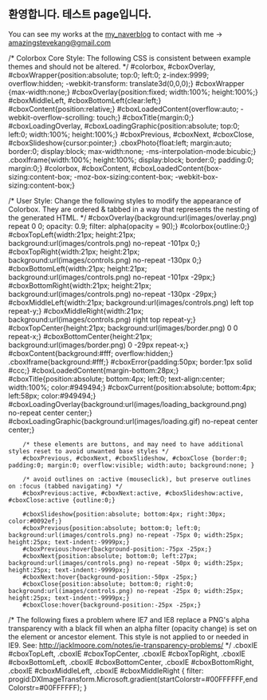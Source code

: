 ## 환영합니다. 테스트 page입니다.
You can see my works at the [my_naverblog](http://kanghans94.blog.me/) to contact with me -> amazingstevekang@gmail.com


/*
    Colorbox Core Style:
    The following CSS is consistent between example themes and should not be altered.
*/
#colorbox, #cboxOverlay, #cboxWrapper{position:absolute; top:0; left:0; z-index:9999; overflow:hidden; -webkit-transform: translate3d(0,0,0);}
#cboxWrapper {max-width:none;}
#cboxOverlay{position:fixed; width:100%; height:100%;}
#cboxMiddleLeft, #cboxBottomLeft{clear:left;}
#cboxContent{position:relative;}
#cboxLoadedContent{overflow:auto; -webkit-overflow-scrolling: touch;}
#cboxTitle{margin:0;}
#cboxLoadingOverlay, #cboxLoadingGraphic{position:absolute; top:0; left:0; width:100%; height:100%;}
#cboxPrevious, #cboxNext, #cboxClose, #cboxSlideshow{cursor:pointer;}
.cboxPhoto{float:left; margin:auto; border:0; display:block; max-width:none; -ms-interpolation-mode:bicubic;}
.cboxIframe{width:100%; height:100%; display:block; border:0; padding:0; margin:0;}
#colorbox, #cboxContent, #cboxLoadedContent{box-sizing:content-box; -moz-box-sizing:content-box; -webkit-box-sizing:content-box;}

/* 
    User Style:
    Change the following styles to modify the appearance of Colorbox.  They are
    ordered & tabbed in a way that represents the nesting of the generated HTML.
*/
#cboxOverlay{background:url(images/overlay.png) repeat 0 0; opacity: 0.9; filter: alpha(opacity = 90);}
#colorbox{outline:0;}
    #cboxTopLeft{width:21px; height:21px; background:url(images/controls.png) no-repeat -101px 0;}
    #cboxTopRight{width:21px; height:21px; background:url(images/controls.png) no-repeat -130px 0;}
    #cboxBottomLeft{width:21px; height:21px; background:url(images/controls.png) no-repeat -101px -29px;}
    #cboxBottomRight{width:21px; height:21px; background:url(images/controls.png) no-repeat -130px -29px;}
    #cboxMiddleLeft{width:21px; background:url(images/controls.png) left top repeat-y;}
    #cboxMiddleRight{width:21px; background:url(images/controls.png) right top repeat-y;}
    #cboxTopCenter{height:21px; background:url(images/border.png) 0 0 repeat-x;}
    #cboxBottomCenter{height:21px; background:url(images/border.png) 0 -29px repeat-x;}
    #cboxContent{background:#fff; overflow:hidden;}
        .cboxIframe{background:#fff;}
        #cboxError{padding:50px; border:1px solid #ccc;}
        #cboxLoadedContent{margin-bottom:28px;}
        #cboxTitle{position:absolute; bottom:4px; left:0; text-align:center; width:100%; color:#949494;}
        #cboxCurrent{position:absolute; bottom:4px; left:58px; color:#949494;}
        #cboxLoadingOverlay{background:url(images/loading_background.png) no-repeat center center;}
        #cboxLoadingGraphic{background:url(images/loading.gif) no-repeat center center;}

        /* these elements are buttons, and may need to have additional styles reset to avoid unwanted base styles */
        #cboxPrevious, #cboxNext, #cboxSlideshow, #cboxClose {border:0; padding:0; margin:0; overflow:visible; width:auto; background:none; }
        
        /* avoid outlines on :active (mouseclick), but preserve outlines on :focus (tabbed navigating) */
        #cboxPrevious:active, #cboxNext:active, #cboxSlideshow:active, #cboxClose:active {outline:0;}

        #cboxSlideshow{position:absolute; bottom:4px; right:30px; color:#0092ef;}
        #cboxPrevious{position:absolute; bottom:0; left:0; background:url(images/controls.png) no-repeat -75px 0; width:25px; height:25px; text-indent:-9999px;}
        #cboxPrevious:hover{background-position:-75px -25px;}
        #cboxNext{position:absolute; bottom:0; left:27px; background:url(images/controls.png) no-repeat -50px 0; width:25px; height:25px; text-indent:-9999px;}
        #cboxNext:hover{background-position:-50px -25px;}
        #cboxClose{position:absolute; bottom:0; right:0; background:url(images/controls.png) no-repeat -25px 0; width:25px; height:25px; text-indent:-9999px;}
        #cboxClose:hover{background-position:-25px -25px;}

/*
  The following fixes a problem where IE7 and IE8 replace a PNG's alpha transparency with a black fill
  when an alpha filter (opacity change) is set on the element or ancestor element.  This style is not applied to or needed in IE9.
  See: http://jacklmoore.com/notes/ie-transparency-problems/
*/
.cboxIE #cboxTopLeft,
.cboxIE #cboxTopCenter,
.cboxIE #cboxTopRight,
.cboxIE #cboxBottomLeft,
.cboxIE #cboxBottomCenter,
.cboxIE #cboxBottomRight,
.cboxIE #cboxMiddleLeft,
.cboxIE #cboxMiddleRight {
    filter: progid:DXImageTransform.Microsoft.gradient(startColorstr=#00FFFFFF,endColorstr=#00FFFFFF);
}

